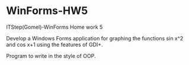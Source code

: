 # WinForms-HW5
ITStep(Gomel)-WinForms Home work 5

Develop a Windows Forms application for graphing the functions sin x^2 and cos x+1 using the features of GDI+. 

Program to write in the style of OOP.
